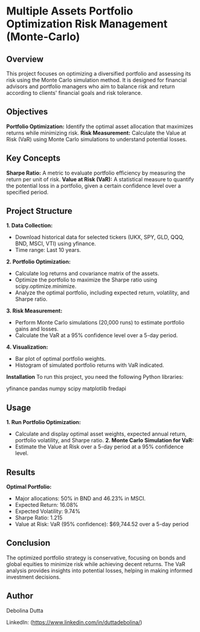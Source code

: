 # Multiple Assets Portfolio Optimization Risk Management (Monte-Carlo)

## Overview
This project focuses on optimizing a diversified portfolio and assessing its risk using the Monte Carlo simulation method. It is designed for financial advisors and portfolio managers who aim to balance risk and return according to clients' financial goals and risk tolerance.

## Objectives
**Portfolio Optimization:** Identify the optimal asset allocation that maximizes returns while minimizing risk.
**Risk Measurement:** Calculate the Value at Risk (VaR) using Monte Carlo simulations to understand potential losses.

## Key Concepts
**Sharpe Ratio:** A metric to evaluate portfolio efficiency by measuring the return per unit of risk.
**Value at Risk (VaR):** A statistical measure to quantify the potential loss in a portfolio, given a certain confidence level over a specified period.

## Project Structure

**1. Data Collection:**

- Download historical data for selected tickers (UKX, SPY, GLD, QQQ, BND, MSCI, VTI) using yfinance.
- Time range: Last 10 years.

**2. Portfolio Optimization:**
- Calculate log returns and covariance matrix of the assets.
- Optimize the portfolio to maximize the Sharpe ratio using scipy.optimize.minimize.
- Analyze the optimal portfolio, including expected return, volatility, and Sharpe ratio.

**3. Risk Measurement:**
- Perform Monte Carlo simulations (20,000 runs) to estimate portfolio gains and losses.
- Calculate the VaR at a 95% confidence level over a 5-day period.
  
**4. Visualization:**
- Bar plot of optimal portfolio weights.
- Histogram of simulated portfolio returns with VaR indicated.

**Installation**
To run this project, you need the following Python libraries:

yfinance 
pandas 
numpy 
scipy 
matplotlib 
fredapi

## Usage
**1. Run Portfolio Optimization:**
- Calculate and display optimal asset weights, expected annual return, portfolio volatility, and Sharpe ratio.
**2. Monte Carlo Simulation for VaR:**
- Estimate the Value at Risk over a 5-day period at a 95% confidence level.

## Results

**Optimal Portfolio:**

- Major allocations: 50% in BND and 46.23% in MSCI.
- Expected Return: 16.08%
- Expected Volatility: 9.74%
- Sharpe Ratio: 1.215
- Value at Risk: VaR (95% confidence): $69,744.52 over a 5-day period
  
## Conclusion

The optimized portfolio strategy is conservative, focusing on bonds and global equities to minimize risk while achieving decent returns. The VaR analysis provides insights into potential losses, helping in making informed investment decisions.

## Author

Debolina Dutta

LinkedIn: (https://www.linkedin.com/in/duttadebolina/)
